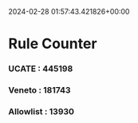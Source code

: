 2024-02-28 01:57:43.421826+00:00
# Rule Counter 
 ### UCATE : 445198

 ### Veneto : 181743

 ### Allowlist : 13930